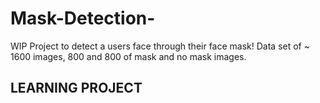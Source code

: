 # Mask-Detection-
WIP Project to detect a users face through their face mask!
Data set of ~ 1600 images, 800 and 800 of mask and no mask images. 
## LEARNING PROJECT ## 
